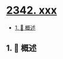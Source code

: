 # [2342. xxx](https://github.com/Tdahuyou/TNotes.leetcode/tree/main/notes/2342.%20xxx)

<!-- region:toc -->

- [1. 📝 概述](#1--概述)

<!-- endregion:toc -->

## 1. 📝 概述
